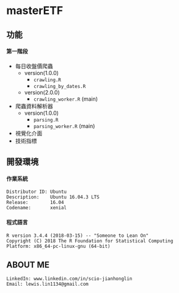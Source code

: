 # masterETF



## 功能

#### 第一階段 

- 每日收盤價爬蟲
    - version(1.0.0)
        - `crawling.R`
        - `crawling_by_dates.R`
    - version(2.0.0)
        - `crawling_worker.R` (main)
- 爬蟲資料解析器
    - version(1.0.0)
        - `parsing.R`
        - `parsing_worker.R` (main)
- 視覺化介面
- 技術指標

## 開發環境

#### 作業系統

```
Distributor ID: Ubuntu
Description:    Ubuntu 16.04.3 LTS
Release:        16.04
Codename:       xenial
```

#### 程式語言

```
R version 3.4.4 (2018-03-15) -- "Someone to Lean On"
Copyright (C) 2018 The R Foundation for Statistical Computing
Platform: x86_64-pc-linux-gnu (64-bit)
```

##  ABOUT ME

```
LinkedIn: www.linkedin.com/in/scio-jianhonglin
Email: lewis.lin1134@gmail.com
```

